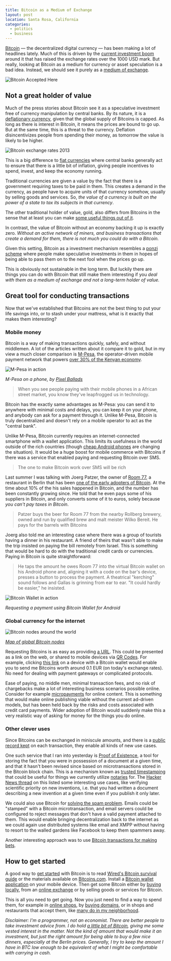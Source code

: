 ```yaml
---
title: Bitcoin as a Medium of Exchange
layout: post
location: Santa Rosa, California
categories:
  - politics
  - business
---
```

[Bitcoin](http://www.bitcoins.com/) &mdash; the decentralized digital currency &mdash; has been making a lot of headlines lately. Much of this is driven by the [current investment boom](http://www.economist.com/news/leaders/21590901-it-looks-overvalued-even-if-digital-currency-crashes-others-will-follow-bitcoin) around it that has raised the exchange rates over the 1000 USD mark. But really, looking at Bitcoin as a medium for currency or asset speculation is a bad idea. Instead, we should see it purely as a [medium of exchange](http://en.wikipedia.org/wiki/Medium_of_exchange).

![Bitcoin Accepted Here](https://s3.eu-central-1.amazonaws.com/bergie-iki-fi/bitcoin-accepted-here-small.png)

## Not a great holder of value

Much of the press stories about Bitcoin see it as a speculative investment free of currency manipulation by central banks. By its nature, it is a [deflationary currency](https://en.bitcoin.it/wiki/Deflationary_spiral), given that the global supply of Bitcoins is capped. As long as there is interest in Bitcoin, it means the prices are bound to go up. But at the same time, this is a threat to the currency. Deflation disincentivizes people from spending their money, as tomorrow the value is likely to be higher.

![Bitcoin exchange rates 2013](https://s3.eu-central-1.amazonaws.com/bergie-iki-fi/bitcoin-chart-2013-11-small.png)

This is a big difference to [fiat currencies](http://en.wikipedia.org/wiki/Fiat_money) where central banks generally act to ensure that there is a little bit of inflation, giving people incentives to spend, invest, and keep the economy running.

Traditional currencies are given a value by the fact that there is a government requiring taxes to be paid in them. This creates a demand in the currency, as people have to acquire units of that currency somehow, usually by selling goods and services. So, *the value of a currency is built on the power of a state to tax its subjects in that currency*.

The other traditional holder of value, gold, also differs from Bitcoins in the sense that at least you can make [some useful things out of it](http://en.wikipedia.org/wiki/Gold#Applications).

In contrast, the value of Bitcoin without an economy backing it up is exactly zero. *Without an active network of miners, and business transactions that create a demand for them, there is not much you could do with a Bitcoin.*

Given this setting, Bitcoin as a investment mechanism resembles a [ponzi scheme](http://en.wikipedia.org/wiki/Ponzi_scheme) where people make speculative investments in them in hopes of being able to pass them on to the next fool when the prices go up.

This is obviously not sustainable in the long term. But luckily there are things you can do with Bitcoin that still make them interesting if you *deal with them as a medium of exchange and not a long-term holder of value.*

## Great tool for conducting transactions

Now that we've established that Bitcoins are not the best thing to put your life savings into, or to stash under your mattress, what is it exactly that makes them interesting?

### Mobile money


Bitcoin is a way of making transactions quickly, safely, and without middlemen. A lot of the articles written about it compare it to gold, but in my view a much closer comparison is [M-Pesa](http://en.wikipedia.org/wiki/M-Pesa), the operator-driven mobile payment network that powers [over 30% of the Kenyan economy](http://qz.com/57504/31-of-kenyas-gdp-is-spent-through-mobile-phones/).

![M-Pesa in action](https://s3.eu-central-1.amazonaws.com/bergie-iki-fi/m-pesa-cell-phone.jpg)

*M-Pesa on a phone, by [Pixel Ballads](http://pixelballads.wordpress.com/2012/01/14/mobile-technology-and-the-unbanked-m-pesa-part-3/)*

> When you see people paying with their mobile phones in a African street market, you know they've leapfrogged us in technology.

Bitcoin has the exactly same advantages as M-Pesa: you can send it to anywhere with minimal costs and delays, you can keep it on your phone, and anybody can ask for a payment through it. Unlike M-Pesa, Bitcoin is truly decentralized and doesn't rely on a mobile operator to act as the "central bank". 

Unlike M-Pesa, Bitcoin currently requires an internet-connected smartphone with a wallet application. This limits its usefulness in the world outside of the rich countries (though [cheap Android phones](http://techcrunch.com/2012/12/10/50-android-smartphones-are-disrupting-africa-much-faster-than-you-think-says-wikipedias-jimmy-wales/) are changing the situation). It would be a huge boost for mobile commerce with Bitcoins if there was a service that enabled paying and requesting Bitcoin over SMS.

> The one to make Bitcoin work over SMS will be rich

Last summer I was talking with Joerg Patzer, the owner of [Room 77](http://www.room77.de/), a restaurant in Berlin that has been [one of the early adopters of Bitcoin](http://www.theguardian.com/technology/2013/apr/26/bitcoins-gain-currency-in-berlin). At the time about 10% of the his sales happened in Bitcoin, and the number has been constantly growing since. He told that he even pays some of his suppliers in Bitcoin, and only converts some of it to euros, solely because *you can't pay taxes in Bitcoin*.

> Patzer buys the beer for Room 77 from the nearby Rollberg brewery, owned and run by qualified brew and malt meister Wilko Bereit. He pays for the barrels with Bitcoins

Joerg also told me an interesting case where there was a group of tourists having a dinner in his restaurant. A friend of theirs that wasn't able to make the trip insisted on paying the bill remotely from Israel. This is something that would be hard to do with the traditional credit cards or currencies. Paying in Bitcoin is quite straightforward:

> He taps the amount he owes Room 77 into the virtual Bitcoin wallet on his Android phone and, aligning it with a code on the bar's device, presses a button to process the payment. A theatrical "kerching" sound follows and Gallas is grinning from ear to ear. "It could hardly be easier," he insisted.

![Bitcoin Wallet in action](https://s3.eu-central-1.amazonaws.com/bergie-iki-fi/bitcoin-wallet-small.png)

*Requesting a payment using Bitcoin Wallet for Android*

### Global currency for the internet

![Bitcoin nodes around the world](https://s3.eu-central-1.amazonaws.com/bergie-iki-fi/bitcoin-nodes-globe-small.png)

*[Map of global Bitcoin nodes](https://blockchain.info/nodes-globe)*

Requesting Bitcoins is as easy as providing [a URL](https://en.bitcoin.it/wiki/URI_Scheme). This could be presented as a link on the web, or shared to mobile devices via [QR Codes](http://en.wikipedia.org/wiki/QR_code). For example, clicking [this link](bitcoin:1L1imk8ehERDQSjDYUQ3v7gsstXJxTkr8m?amount=0.0001&label=Bergie) on a device with a Bitcoin wallet would enable you to send me Bitcoins worth around 0.1 EUR (on today's exchange rates). No need for dealing with payment gateways or complicated protocols.

Ease of paying, no middle men, minimal transaction fees, and no risk of chargebacks make a lot of interesting business scenarios possible online. Consider for example [micropayments](http://en.wikipedia.org/wiki/Micropayment) for online content. This is something that would make online publishing viable without the current ad-driven models, but has been held back by the risks and costs associated with credit card payments. Wider adoption of Bitcoin would suddenly make this a very realistic way of asking for money for the things you do online.

### Other clever uses

Since Bitcoins can be exchanged in miniscule amounts, and there is a [public record kept](https://blockchain.info/) on each transaction, they enable all kinds of new use cases.

One such service that I ran into yesterday is [Proof of Existence](http://www.proofofexistence.com/), a tool for storing the fact that you were in possession of a document at a given time, and that it hasn't been revised since based on microtransactions stored in the Bitcoin block chain. This is a mechanism known as [trusted timestamping](http://en.wikipedia.org/wiki/Trusted_timestamping) that could be useful for things we currently utilize [notaries](http://en.wikipedia.org/wiki/Notary) for. The [Hacker News thread](https://news.ycombinator.com/item?id=6809929) on this listed some interesting use cases, like verifying scientific priority on new inventions, i.e. that you had written a document describing a new invention at a given time even if you publish it only later.

We could also use Bitcoin for [solving the spam problem](http://en.wikipedia.org/wiki/Cost-based_anti-spam_systems). Emails could be "stamped" with a Bitcoin microtransaction, and email servers could be configured to reject messages that don't have a valid payment attached to them. This would enable bringing decentralization back to the internet as we could again use distributed systems like email and XMPP without having to resort to the walled gardens like Facebook to keep them spammers away.

Another interesting approach was to use [Bitcoin transactions for making bets](https://en.bitcoin.it/wiki/SatoshiDice).

## How to get started

A good way to [get started](http://www.bitcoins.com/getting-started) with Bitcoin is to read [Wired's Bitcoin survival guide](http://www.wired.com/wiredenterprise/2013/11/bitcoin-survival-guide/) or the materials available on [Bitcoins.com](http://www.bitcoins.com/). Install a [Bitcoin wallet application](http://www.bitcoins.com/directory) on your mobile device. Then get some Bitcoin either by [buying locally](https://localbitcoins.com/), from an [online exchange](http://www.bitcoins.com/directory#exchanges) or by selling goods or services for Bitcoin.

This is all you need to get going. Now you just need to find a way to spend them, for example in [online shops](http://www.shopify.com/blog/10446157-shopify-merchants-can-now-accept-bitcoin), by [buying domains](https://www.namecheap.com/support/payment-options/bitcoin.aspx), or in shops and restaurants that accept them, like [many do in my neighborhood](http://bitcoinkiez.de/).

*Disclaimer: I'm a programmer, not an economist. There are better people to take investment advice from. I do hold [a little bit of Bitcoin](https://blockchain.info/address/1L1imk8ehERDQSjDYUQ3v7gsstXJxTkr8m), giving me some vested interest in the matter. Not the kind of amount that would make it an investment, but just the right amount for being able to buy a few nice dinners, especially at the Berlin prices. Generally, I try to keep the amount I have in BTC low enough to be equivalent of what I might be comfortable with carrying in cash.*
